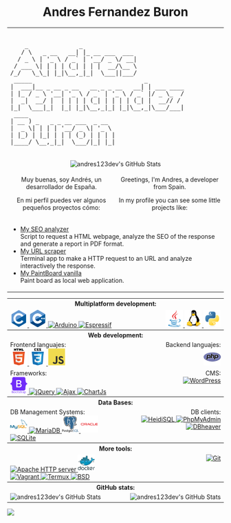 <h1 align="center">Andres Fernandez Buron</h1> 

<table width="100%" border="0" cellpadding="0" csellspacing="0" align="center">
<tbody>
	<tr>
		<td colspan="2">
			<pre>  
    _              _ 
   / \   _ __   __| |_ __ ___  ___ 
  / _ \ | '_ \ / _` | '__/ _ \/ __|
 / ___ \| | | | (_| | | |  __/\__ \
/_/   \_\_| |_|\__,_|_|  \___||___/
 _____                               _ 
|  ___|__ _ __ _ __   __ _ _ __   __| | ___ ____
| |_ / _ \ '__| '_ \ / _` | '_ \ / _` |/ _ \_  /
|  _|  __/ |  | | | | (_| | | | | (_| |  __// / 
|_|  \___|_|  |_| |_|\__,_|_| |_|\__,_|\___/___|
 ____  
| __ ) _   _ _ __ ___  _ __ 
|  _ \| | | | '__/ _ \| '_ \ 
| |_) | |_| | | | (_) | | | |
|____/ \__,_|_|  \___/|_| |_|
			</pre>
		</td>
	</tr>
<tr>
	<td colspan="2" align="center">
		<img src="https://github-readme-stats.vercel.app/api/top-langs/?username=andres123dev&theme=tokyonight&show_icons=true&hide_border=true&layout=compact" alt="andres123dev's GitHub Stats" width="100%" />
	</td>
</tr>
<tr>
	<td width="50%" align="center" valign="top">
		<p>Muy buenas, soy Andrés, un desarrollador de España.</p>  
		<p>En mi perfil puedes ver algunos pequeños proyectos cómo:</p>  
	</td>
	<td width="50%" align="center" valign="top">  
		<p>Greetings, I'm Andres, a developer from Spain.</p>  
		<p>In my profile you can see some little projects like:</p>  
	</td>
</tr>
<tr>
	<td colspan="2">
		<ul>
			<li> <a href="https://github.com/andres123dev/my-seo-analyzer/">My SEO analyzer</a>  
				<br> Script to request a HTML webpage, analyze the SEO of the response and generate a report in PDF format. 
			</li>
			<li> <a href="https://github.com/andres123dev/my-url-scraper/">My URL scraper</a>  
				<br> Terminal app to make a HTTP request to an URL and analyze interactively the response.  
			</li>
			<li> <a href="https://github.com/andres123dev/my-paint-board-vanilla/">My PaintBoard vanilla</a>  
				<br> Paint board as local web application.  
			</li>
		</ul>
	</td>
</tr>
</tbody>
</table>

<table width="100%" border="0" cellpadding="0" csellspacing="0" align="center">
<tbody>
<tr>
	<th align="center" valign="middle" colspan="2"> Multiplatform development: </th>
</tr>
<tr>
	<td width="50%" align="left" valign="top">
		<a href="https://www.cprogramming.com/" target="_blank" rel="noreferrer"> <img src="https://raw.githubusercontent.com/devicons/devicon/master/icons/c/c-original.svg" alt="C" width="40" height="40"/> </a> 
		<a href="https://www.w3schools.com/cpp/" target="_blank" rel="noreferrer"> <img src="https://raw.githubusercontent.com/devicons/devicon/master/icons/cplusplus/cplusplus-original.svg" alt="C++" width="40" height="40"/> </a> 
		<a href="https://www.arduino.cc/" target="_blank" rel="noreferrer"> <img src="https://cdn.worldvectorlogo.com/logos/arduino-1.svg" alt="Arduino" width="40" height="40"/> </a> 
		<a href="https://www.espressif.com" target="_blank" rel="noreferrer"> <img src="" alt="Espressif" width="40" height="40" /> </a>
	</td>
	<td width="50%" align="right" valign="top">
		<a href="https://www.java.com" target="_blank" rel="noreferrer"> <img src="https://raw.githubusercontent.com/devicons/devicon/master/icons/java/java-original.svg" alt="Java" width="40" height="40"/> </a> 
		<a href="https://www.linux.org/" target="_blank" rel="noreferrer"> <img src="https://raw.githubusercontent.com/devicons/devicon/master/icons/linux/linux-original.svg" alt="Linux" width="40" height="40"/> </a> 
		<a href="https://www.python.org" target="_blank" rel="noreferrer"> <img src="https://raw.githubusercontent.com/devicons/devicon/master/icons/python/python-original.svg" alt="Python" width="40" height="40"/> </a> 
	</td>
</tr>
<tr>
<tr>
	<th align="center" valign="middle" colspan="2"> Web development: </th>
</tr>
<tr>
	<td width="50%" align="left" valign="top"> Frontend languajes:  <br>
		<a href="https://www.w3.org/html/" target="_blank" rel="noreferrer"> <img src="https://raw.githubusercontent.com/devicons/devicon/master/icons/html5/html5-original-wordmark.svg" alt="HTML 5" width="40" height="40"/> </a> 
		<a href="https://www.w3schools.com/css/" target="_blank" rel="noreferrer"> <img src="https://raw.githubusercontent.com/devicons/devicon/master/icons/css3/css3-original-wordmark.svg" alt="CSS 3" width="40" height="40"/> </a> 
		<a href="https://developer.mozilla.org/en-US/docs/Web/JavaScript" target="_blank" rel="noreferrer"> <img src="https://raw.githubusercontent.com/devicons/devicon/master/icons/javascript/javascript-original.svg" alt="Javascript" width="40" height="40"/> </a> 
	</td>
	<td width="50%" align="right" valign="top"> Backend languajes:  <br>
		<a href="https://www.php.net" target="_blank" rel="noreferrer"> <img src="https://raw.githubusercontent.com/devicons/devicon/master/icons/php/php-original.svg" alt="PHP" width="40" height="40"/> </a> 
	</td>
</tr>
<tr>
	<td width="50%" align="left" valign="top"> Frameworks:  <br>
		<a href="https://getbootstrap.com" target="_blank" rel="noreferrer"> <img src="https://raw.githubusercontent.com/devicons/devicon/master/icons/bootstrap/bootstrap-plain-wordmark.svg" alt="Bootstrap" width="40" height="40"/> </a> 
		<a href="https://jquery.com.org" target="_blank" rel="noreferrer"> <img src="https://jquery.com/jquery-wp-content/themes/jquery/images/logo-jquery.png" alt="jQuery" width="120" height="40"/> </a> 
		<a href="https://ajax.com.org" target="_blank" rel="noreferrer"> <img src="https://ajax.com/ajax-wp-content/themes/ajax/images/logo-ajax.png" alt="Ajax" width="120" height="40"/> </a> 
		<a href="https://www.chartjs.org" target="_blank" rel="noreferrer"> <img src="https://www.chartjs.org/media/logo-title.svg" alt="ChartJs" width="40" height="40"/> </a> 
	</td>
	<td width="50%" align="right" valign="top"> CMS:  <br>
		<a href="https://www.wordpress.org" target="_blank" rel="noreferrer"> <img src="https://s.w.org/favicon.ico?2" alt="WordPress" width="40" height="40"/> </a> 
	</td>
</tr>

<tr>
	<th align="center" valign="middle" colspan="2"> Data Bases: </th>
</tr>
<tr>
	<td width="50%" align="left" valign="top"> DB Management Systems:  <br>
		<a href="https://www.mysql.com/" target="_blank" rel="noreferrer"> <img src="https://raw.githubusercontent.com/devicons/devicon/master/icons/mysql/mysql-original-wordmark.svg" alt="MySQL" width="40" height="40"/> </a> 
		<a href="https://mariadb.org/" target="_blank" rel="noreferrer"> <img src="https://www.vectorlogo.zone/logos/mariadb/mariadb-icon.svg" alt="MariaDB" width="40" height="40"/> </a> 
		<a href="https://www.postgresql.org" target="_blank" rel="noreferrer"> <img src="https://raw.githubusercontent.com/devicons/devicon/master/icons/postgresql/postgresql-original-wordmark.svg" alt="PostgreSQL" width="40" height="40"/> </a> 
		<a href="https://www.oracle.com/" target="_blank" rel="noreferrer"> <img src="https://raw.githubusercontent.com/devicons/devicon/master/icons/oracle/oracle-original.svg" alt="OracleDB" width="40" height="40"/> </a> 
		<a href="https://www.sqlite.org/" target="_blank" rel="noreferrer"> <img src="https://www.vectorlogo.zone/logos/sqlite/sqlite-icon.svg" alt="SQLite" width="40" height="40"/> </a> 
	</td>
	<td width="50%" align="right" valign="top"> DB clients:  <br>
		<a href="" target="_blank" rel="noreferrer"> <img src="" alt="HeidiSQL" width="40" height="40" /> </a>
		<a href="" target="_blank" rel="noreferrer"> <img src="" alt="PhpMyAdmin" width="40" height="40" /> </a>
		<a href="" target="_blank" rel="noreferrer"> <img src="" alt="DBheaver" width="40" height="40" /> </a>
	</td>
</tr>

<tr>
	<th align="center" valign="middle" colspan="2"> More tools: </th>
</tr>
<tr>
	<td width="50%" align="left" valign="top">
		<a href="" target="_blank" rel="noreferrer"> <img src="" alt="Apache HTTP server" width="40" height="40" /> </a>
		<a href="https://www.docker.com/" target="_blank" rel="noreferrer"> <img src="https://raw.githubusercontent.com/devicons/devicon/master/icons/docker/docker-original-wordmark.svg" alt="Docker" width="40" height="40"/> </a> 
		<a href="https://www.vagrantup.com/" target="_blank" rel="noreferrer"> <img src="https://www.vectorlogo.zone/logos/vagrantup/vagrantup-icon.svg" alt="Vagrant" width="40" height="40"/> </a> 
		<a href="" target="_blank" rel="noreferrer"> <img src="" alt="Termux" width="40" height="40" /> </a>
		<a href="" target="_blank" rel="noreferrer"> <img src="" alt="BSD" width="40" height="40" /> </a>
	</td>
	<td width="50%" align="right" valign="top">
		<a href="https://git-scm.com/" target="_blank" rel="noreferrer"> <img src="" alt="Git" width="40" height="40"/> </a> 
	</td>
</tr>

<tr><th align="center" valign="middle" colspan="2"> GitHub stats: </th></tr>
<tr>
	<td width="50%" align="left" valign="top">
		<img src="https://github-readme-stats.vercel.app/api?username=andres123dev&theme=tokyonight&show_icons=true&hide_border=true&count_private=true" alt="andres123dev's GitHub Stats" width="100%" />
	</td>
	<td width="50%" align="right" valign="top">
		<img src="https://github-readme-streak-stats.herokuapp.com/?user=andres123dev&theme=tokyonight&hide_border=true" alt="andres123dev's GitHub Stats" />
	</td>
</tr>
</tbody>
</table>

![](https://komarev.com/ghpvc/?username=andres123dev)

